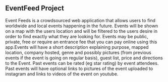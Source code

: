 ## EventFeed Project

Event Feeds is a crowdsourced web application that allows users to find worldwide and local events happening in the future. Events will be shown on a map with the users location and will be filtered to the users desire in order to find exactly what they are looking for. Events may be public, private, free or require an entrance fee that you can pay online using this app.Events will have a short description explaining purpose, mapped location, company hosted, genre and possibly pictures (from previous events if the event is going on regular basis), guest list, price and directions to the Event. Past events can be rated (eg star rating) by event attendees.  Past events will have optional links to pictures of the event uploaded to instagram and links to videos of the event on youtube.
